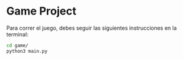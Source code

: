 # Game Project

Para correr el juego, debes seguir las siguientes instrucciones en la terminal:

``` sh
cd game/
python3 main.py
```